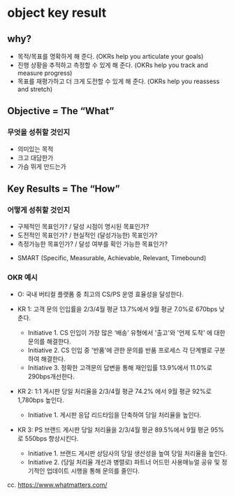 # object key result


## why?


- 목적/목표를 명확하게 해 준다. (OKRs help you articulate your goals)
- 진행 상황을 추적하고 측정할 수 있게 해 준다. (OKRs help you track and measure progress)
- 목표를 재평가하고 더 크게 도전할 수 있게 해 준다. (OKRs help you reassess and stretch)



## Objective = The “What”

### 무엇을 성취할 것인지

- 의미있는 목적
- 크고 대담한가
- 가슴 뛰게 만드는가

## Key Results = The “How”

### 어떻게 성취할 것인지

- 구체적인 목표인가? / 달성 시점이 명시된 목표인가?
- 도전적인 목표인가? / 현실적인 (달성가능한) 목표인가?
- 측정가능한 목표인가? / 달성 여부를 확인 가능한 목표인가?

* SMART (Specific, Measurable, Achievable, Relevant, Timebound)



### OKR 예시

- O: 국내 버티컬 플랫폼 중 최고의 CS/PS 운영 효율성을 달성한다.

- KR 1: 고객 문의 인입률을 2/3/4월 평균 13.7%에서 9월 평균 7.0%로 670bps 낮춘다.
  - Initiative 1. CS 인입이 가장 많은 ‘배송’ 유형에서 '출고'와 '언제 도착' 에 대한 문의를 해결한다.
  - Initiative 2. CS 인입 중 '반품'에 관한 문의를 반품 프로세스 각 단계별로 구분하여 해결한다.
  - Initiative 3. 정확한 고객문의 답변을 통해 재인입률 13.9%에서 11.0%로 290bps개선한다.

- KR 2: 1:1 게시판 당일 처리율을 2/3/4월 평균 74.2% 에서 9월 평균 92%로 1,780bps 높인다.
  - Initiative 1. 게시판 응답 리드타임을 단축하여 당일 처리율을 높인다.

- KR 3: PS 브랜드 게시판 당일 처리율을 2/3/4월 평균 89.5%에서 9월 평균 95%로 550bps 향상시킨다.
  - Initiative 1. 브랜드 게시판 상담사의 당일 생산성을 높여 당일 처리율을 높인다.
  - Initiative 2. (당일 처리율 개선과 병렬로) 파트너 어드민 사용매뉴얼 공유 및 정기적인 업데이트 시행을 통해 문의를 줄인다.


cc. https://www.whatmatters.com/

